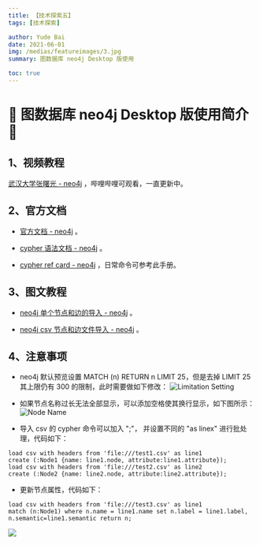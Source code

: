 ```yaml
---
title: 【技术探索五】
tags: [技术探索]

author: Yude Bai
date: 2021-06-01
img: /medias/featureimages/3.jpg
summary: 图数据库 neo4j Desktop 版使用

toc: true
---
```



# :whale: 图数据库 neo4j Desktop 版使用简介 :whale:

## 1、视频教程
[武汉大学张曙光 - neo4j](https://space.bilibili.com/409991169/video) ，哔哩哔哩可观看，一直更新中。


## 2、官方文档
- [官方文档 - neo4j](https://neo4j.com/docs/) 。

- [cypher 语法文档 - neo4j](https://neo4j.com/docs/pdf/neo4j-cypher-manual-4.2.pdf) 。

- [cypher ref card - neo4j](https://neo4j.com/docs/pdf/cypher-refcard-4.2.pdf) ，日常命令可参考此手册。


## 3、图文教程
- [neo4j 单个节点和边的导入 - neo4j](https://zhuanlan.zhihu.com/p/88745411) 。

- [neo4j csv 节点和边文件导入 - neo4j](https://www.cnblogs.com/bluetree2/p/10446522.html?utm_source=tuicool) 。


## 4、注意事项
- neo4j 默认预览设置 MATCH (n) RETURN n LIMIT 25，但是去掉 LIMIT 25 其上限仍有 300 的限制，此时需要做如下修改：
![Limitation Setting](https://img-blog.csdnimg.cn/20210601115353575.png?x-oss-process=image/watermark,type_ZmFuZ3poZW5naGVpdGk,shadow_10,text_aHR0cHM6Ly9ibG9nLmNzZG4ubmV0L3ppbW9zYW5ndGlhbg==,size_16,color_FFFFFF,t_70
)

- 如果节点名称过长无法全部显示，可以添加空格使其换行显示，如下图所示：
![Node Name](https://img-blog.csdnimg.cn/20210601115611780.png)

- 导入 csv 的 cypher 命令可以加入 ";"， 并设置不同的 "as linex" 进行批处理，代码如下：
```
load csv with headers from 'file:///test1.csv' as line1
create (:Node1 {name: line1.node, attribute:line1.attribute});
load csv with headers from 'file:///test2.csv' as line2
create (:Node2 {name: line2.node, attribute:line2.attribute});
```

- 更新节点属性，代码如下：
```
load csv with headers from 'file:///test3.csv' as line1
match (n:Node1) where n.name = line1.name set n.label = line1.label, n.semantic=line1.semantic return n;
```


![](https://img-blog.csdnimg.cn/20210601115930711.png)

